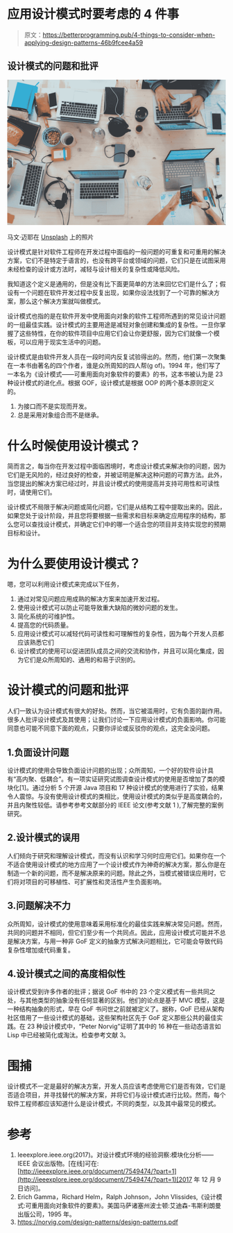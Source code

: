 # 应用设计模式时要考虑的 4 件事

> 原文：<https://betterprogramming.pub/4-things-to-consider-when-applying-design-patterns-46b9fcee4a59>

## 设计模式的问题和批评

![](img/3277916fe3d1637528acbdaea5ec7703.png)

马文·迈耶在 [Unsplash](https://unsplash.com?utm_source=medium&utm_medium=referral) 上的照片

设计模式是针对软件工程师在开发过程中面临的一般问题的可重复和可重用的解决方案，它们不是特定于语言的，也没有跨平台或领域的问题，它们只是在试图采用未经检查的设计或方法时，减轻与设计相关的复杂性或降低风险。

我知道这个定义是通用的，但是没有比下面更简单的方法来回忆它们是什么了；假设有一个问题在软件开发过程中反复出现，如果你设法找到了一个可靠的解决方案，那么这个解决方案就叫做模式。

设计模式也指的是在软件开发中使用面向对象的软件工程师所遇到的常见设计问题的一组最佳实践。设计模式的主要用途是减轻对象创建和集成的复杂性。一旦你掌握了这些特性，在你的软件项目中应用它们会让你更舒服，因为它们就像一个模板，可以应用于现实生活中的问题。

设计模式是由软件开发人员在一段时间内反复试验得出的。然而，他们第一次聚集在一本书由著名的四个作者，谁是众所周知的四人帮(g of)。1994 年，他们写了一本名为《设计模式——可重用面向对象软件的要素》的书，这本书被认为是 23 种设计模式的进化点。根据 GOF，设计模式是根据 OOP 的两个基本原则定义的。

1.  为接口而不是实现而开发。
2.  总是采用对象组合而不是继承。

# 什么时候使用设计模式？

简而言之，每当你在开发过程中面临困境时，考虑设计模式来解决你的问题，因为它们是无风险的，经过良好的检查，并被证明是解决这种问题的可靠方法。此外，当您提出的解决方案已经过时，并且设计模式的使用提高并支持可用性和可读性时，请使用它们。

设计模式不局限于解决问题或简化问题，它们是从结构工程中提取出来的。因此，如果您处于设计阶段，并且您将要根据一些需求和目标来确定应用程序的结构，那么您可以查找设计模式，并确定它们中的哪一个适合您的项目并支持实现您的预期目标和设计。

# 为什么要使用设计模式？

嗯，您可以利用设计模式来完成以下任务，

1.  通过对常见问题应用成熟的解决方案来加速开发过程。
2.  使用设计模式可以防止可能导致重大缺陷的微妙问题的发生。
3.  简化系统的可维护性。
4.  提高您的代码质量。
5.  应用设计模式可以减轻代码可读性和可理解性的复杂性，因为每个开发人员都应该熟悉它们
6.  设计模式的使用可以促进团队成员之间的交流和协作，并且可以简化集成，因为它们是众所周知的、通用的和易于识别的。

# 设计模式的问题和批评

人们一致认为设计模式有很大的好处。然而，当它被滥用时，它有负面的副作用。很多人批评设计模式及其使用；让我们讨论一下应用设计模式的负面影响。你可能同意也可能不同意下面的观点，只要你评论或反驳你的观点，这完全没问题。

## 1.负面设计问题

设计模式的使用会导致负面设计问题的出现；众所周知，一个好的软件设计具有“高内聚、低耦合”。有一项实证研究试图调查设计模式的使用是否增加了类的模块化[1]。通过分析 5 个开源 Java 项目和 17 种设计模式的使用进行了实验，结果令人震惊。与没有使用设计模式的类相比，使用设计模式的类似乎是高度耦合的，并且内聚性较低。请参考参考文献部分的 IEEE 论文(参考文献 1 ),了解完整的案例研究。

## 2.设计模式的误用

人们倾向于研究和理解设计模式，而没有认识和学习何时应用它们。如果你在一个不适合使用设计模式的地方应用了一个设计模式作为神奇的解决方案，那么你是在制造一个新的问题，而不是解决原来的问题。除此之外，当模式被错误应用时，它们将对项目的可移植性、可扩展性和灵活性产生负面影响。

## 3.问题解决不力

众所周知，设计模式的使用意味着采用标准化的最佳实践来解决常见问题。然而，共同的问题并不相同，但它们至少有一个共同点。因此，应用设计模式可能并不总是解决方案，与用一种非 GoF 定义的抽象方式解决问题相比，它可能会导致代码复杂性增加或代码重复。

## 4.设计模式之间的高度相似性

设计模式受到许多作者的批评；据说 GoF 书中的 23 个定义模式有一些共同之处，与其他类型的抽象没有任何显著的区别。他们的论点是基于 MVC 模型，这是一种结构抽象的形式，早在 GoF 书问世之前就被定义了。据称，GoF 已经从架构社区借用了一些设计模式的基础，这些架构社区先于 GoF 定义那些公共的最佳实践。在 23 种设计模式中，“Peter Norvig”证明了其中的 16 种在一些动态语言如 Lisp 中已经被简化或淘汰。检查参考文献 3。

# 围捕

设计模式不一定是最好的解决方案，开发人员应该考虑使用它们是否有效，它们是否适合项目，并寻找替代的解决方案，并将它们与设计模式进行比较。然而，每个软件工程师都应该知道什么是设计模式，不同的类型，以及其中最常见的模式。

# 参考

1.  Ieeexplore.ieee.org(2017)。对设计模式环境的经验洞察:模块化分析——IEEE 会议出版物。[在线]可在:[http://ieeexplore.ieee.org/document/7549474/?part=1](http://ieeexplore.ieee.org/document/7549474/?part=1)[2017 年 12 月 9 日访问]。
2.  Erich Gamma，Richard Helm，Ralph Johnson，John Vlissides,《设计模式:可重用面向对象软件的要素》。美国马萨诸塞州波士顿:艾迪森-韦斯利朗曼出版公司，1995 年。
3.  https://norvig.com/design-patterns/design-patterns.pdf